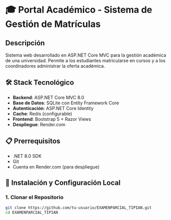 # 🎓 Portal Académico - Sistema de Gestión de Matrículas

## Descripción
Sistema web desarrollado en ASP.NET Core MVC para la gestión académica de una universidad. Permite a los estudiantes matricularse en cursos y a los coordinadores administrar la oferta académica.

## 🛠️ Stack Tecnológico
- **Backend**: ASP.NET Core MVC 8.0
- **Base de Datos**: SQLite con Entity Framework Core
- **Autenticación**: ASP.NET Core Identity
- **Cache**: Redis (configurable)
- **Frontend**: Bootstrap 5 + Razor Views
- **Despliegue**: Render.com

## 📋 Prerrequisitos
- .NET 8.0 SDK
- Git
- Cuenta en Render.com (para despliegue)

## 🚀 Instalación y Configuración Local

### 1. Clonar el Repositorio
```bash
git clone https://github.com/tu-usuario/EXAMENPARCIAL_TIPIAN.git
cd EXAMENPARCIAL_TIPIAN